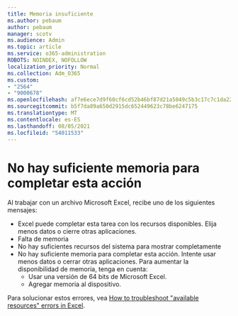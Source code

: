 ```yaml
---
title: Memoria insuficiente
ms.author: pebaum
author: pebaum
manager: scotv
ms.audience: Admin
ms.topic: article
ms.service: o365-administration
ROBOTS: NOINDEX, NOFOLLOW
localization_priority: Normal
ms.collection: Adm_O365
ms.custom:
- "2564"
- "9000678"
ms.openlocfilehash: af7e6ece7d9f60cf6cd52b46bf87d21a5049c5b3c17c7c1da2241cab0bff3264
ms.sourcegitcommit: b5f7da89a650d2915dc652449623c78be6247175
ms.translationtype: MT
ms.contentlocale: es-ES
ms.lasthandoff: 08/05/2021
ms.locfileid: "54011533"
---
```

# <a name="there-isnt-enough-memory-to-complete-this-action"></a>No hay suficiente memoria para completar esta acción

Al trabajar con un archivo Microsoft Excel, recibe uno de los siguientes mensajes:

- Excel puede completar esta tarea con los recursos disponibles. Elija menos datos o cierre otras aplicaciones.
- Falta de memoria
- No hay suficientes recursos del sistema para mostrar completamente
- No hay suficiente memoria para completar esta acción. Intente usar menos datos o cerrar otras aplicaciones. Para aumentar la disponibilidad de memoria, tenga en cuenta: 
    - Usar una versión de 64 bits de Microsoft Excel.
    - Agregar memoria al dispositivo.

Para solucionar estos errores, vea [How to troubleshoot "available resources" errors in Excel](https://docs.microsoft.com/office/troubleshoot/excel/available-resources-errors).